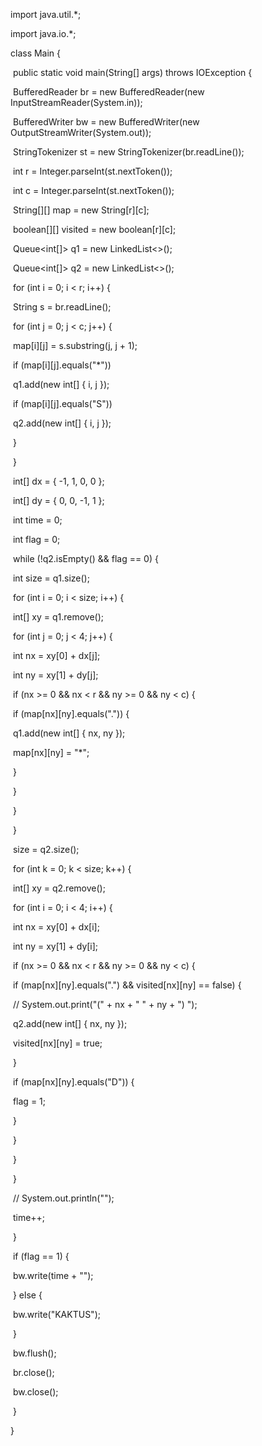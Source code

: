 import java.util.*;

import java.io.*;

class Main {

​    public static void main(String[] args) throws IOException {

​        BufferedReader br = new BufferedReader(new InputStreamReader(System.in));

​        BufferedWriter bw = new BufferedWriter(new OutputStreamWriter(System.out));

​        StringTokenizer st = new StringTokenizer(br.readLine());

​        int r = Integer.parseInt(st.nextToken());

​        int c = Integer.parseInt(st.nextToken());

​        String[][] map = new String[r][c];

​        boolean[][] visited = new boolean[r][c];

​        Queue<int[]> q1 = new LinkedList<>();

​        Queue<int[]> q2 = new LinkedList<>();

​        for (int i = 0; i < r; i++) {

​            String s = br.readLine();

​            for (int j = 0; j < c; j++) {

​                map[i][j] = s.substring(j, j + 1);

​                if (map[i][j].equals("*"))

​                    q1.add(new int[] { i, j });

​                if (map[i][j].equals("S"))

​                    q2.add(new int[] { i, j });

​            }

​        }

​        int[] dx = { -1, 1, 0, 0 };

​        int[] dy = { 0, 0, -1, 1 };

​        int time = 0;

​        int flag = 0;

​        while (!q2.isEmpty() && flag == 0) {

​            int size = q1.size();

​            for (int i = 0; i < size; i++) {

​                int[] xy = q1.remove();

​                for (int j = 0; j < 4; j++) {

​                    int nx = xy[0] + dx[j];

​                    int ny = xy[1] + dy[j];

​                    if (nx >= 0 && nx < r && ny >= 0 && ny < c) {

​                        if (map[nx][ny].equals(".")) {

​                            q1.add(new int[] { nx, ny });

​                            map[nx][ny] = "*";

​                        }

​                    }

​                }

​            }

​            size = q2.size();

​            for (int k = 0; k < size; k++) {

​                int[] xy = q2.remove();

​                for (int i = 0; i < 4; i++) {

​                    int nx = xy[0] + dx[i];

​                    int ny = xy[1] + dy[i];

​                    if (nx >= 0 && nx < r && ny >= 0 && ny < c) {

​                        if (map[nx][ny].equals(".") && visited[nx][ny] == false) {

​                            // System.out.print("(" + nx + " " + ny + ") ");

​                            q2.add(new int[] { nx, ny });

​                            visited[nx][ny] = true;

​                        }

​                        if (map[nx][ny].equals("D")) {

​                            flag = 1;

​                        }

​                    }

​                }

​            }

​            // System.out.println("");

​            time++;

​        }

​        if (flag == 1) {

​            bw.write(time + "");

​        } else {

​            bw.write("KAKTUS");

​        }

​        bw.flush();

​        br.close();

​        bw.close();

​    }

}